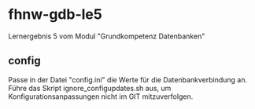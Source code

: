 # fhnw-gdb-le5
Lernergebnis 5 vom Modul "Grundkompetenz Datenbanken"

## config
Passe in der Datei "config.ini" die Werte für die Datenbankverbindung an.
Führe das Skript ignore_configupdates.sh aus, um Konfigurationsanpassungen nicht im GIT mitzuverfolgen.